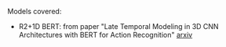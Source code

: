 
Models covered:
- R2+1D BERT: from paper "Late Temporal Modeling in 3D CNN Architectures with BERT for Action Recognition" [arxiv](https://arxiv.org/pdf/2008.01232.pdf)